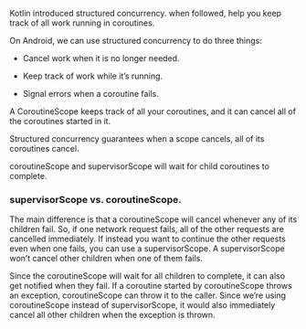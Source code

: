 
Kotlin introduced structured concurrency. when followed, help you keep track of all work running in coroutines.

On Android, we can use structured concurrency to do three things:

- Cancel work when it is no longer needed.

- Keep track of work while it’s running.

- Signal errors when a coroutine fails.

A CoroutineScope keeps track of all your coroutines, and it can cancel all of the coroutines started in it.

Structured concurrency guarantees when a scope cancels, all of its coroutines cancel.

coroutineScope and supervisorScope will wait for child coroutines to complete.

### supervisorScope vs. coroutineScope. 

The main difference is that a coroutineScope will cancel whenever any of its children fail. 
So, if one network request fails, all of the other requests are cancelled immediately. 
If instead you want to continue the other requests even when one fails, you can use a supervisorScope. 
A supervisorScope won’t cancel other children when one of them fails.

Since the coroutineScope will wait for all children to complete, it can also get notified when they fail. 
If a coroutine started by coroutineScope throws an exception, coroutineScope can throw it to the caller. 
Since we’re using coroutineScope instead of supervisorScope, 
it would also immediately cancel all other children when the exception is thrown.